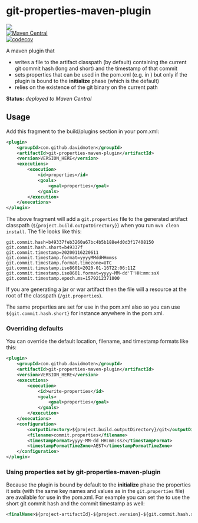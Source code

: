 # git-properties-maven-plugin
<a href="https://travis-ci.org/davidmoten/git-properties-maven-plugin"><img src="https://travis-ci.org/davidmoten/git-properties-maven-plugin.svg"/></a><br/>
[![Maven Central](https://maven-badges.herokuapp.com/maven-central/com.github.davidmoten/git-properties-maven-plugin/badge.svg?style=flat)](https://maven-badges.herokuapp.com/maven-central/com.github.davidmoten/git-properties-maven-plugin)<br/>
[![codecov](https://codecov.io/gh/davidmoten/git-properties-maven-plugin/branch/master/graph/badge.svg)](https://codecov.io/gh/davidmoten/git-properties-maven-plugin)<br/>

A maven plugin that 
* writes a file to the artifact classpath (by default) containing the current git commit hash (long and short) and the timestamp of that commit 
* sets properties that can be used in the pom.xml (e.g. in <finalName>) but only if the plugin is bound to the **initialize** phase (which is the default)
* relies on the existence of the git binary on the current path

**Status:** *deployed to Maven Central*
## Usage

Add this fragment to the build/plugins section in your pom.xml:

```xml
<plugin>
    <groupId>com.github.davidmoten</groupId>
    <artifactId>git-properties-maven-plugin</artifactId>
    <version>VERSION_HERE</version>
    <executions>
        <execution>
            <id>properties</id>
            <goals>
                <goal>properties</goal>
            </goals>
        </execution>
    </executions>
</plugin>
```
The above fragment will add a `git.properties` file to the generated artifact classpath (`${project.build.outputDirectory}`) when you run `mvn clean install`. The file looks like this:

```
git.commit.hash=b49337feb3260a67bc4b5b188e4d0d3f17408150
git.commit.hash.short=b49337f
git.commit.timestamp=20200116220611
git.commit.timestamp.format=yyyyMMddHHmmss
git.commit.timestamp.format.timezone=UTC
git.commit.timestamp.iso8601=2020-01-16T22:06:11Z
git.commit.timestamp.iso8601.format=yyyy-MM-dd'T'HH:mm:ssX
git.commit.timestamp.epoch.ms=1579212371000

```

If you are generating a jar or war artifact then the file will a resource at the root of the classpath (`/git.properties`). 

The same properties are set for use in the pom.xml also so you can use `${git.commit.hash.short}` for instance anywhere in the pom.xml.

### Overriding defaults
You can override the default location, filename, and timestamp formats like this:

```xml
<plugin>
    <groupId>com.github.davidmoten</groupId>
    <artifactId>git-properties-maven-plugin</artifactId>
    <version>VERSION_HERE</version>
    <executions>
        <execution>
            <id>write-properties</id>
            <goals>
                <goal>properties</goal>
            </goals>
        </execution>
    </executions>
    <configuration>
        <outputDirectory>${project.build.outputDirectory}/git</outputDirectory>
        <filename>commit.properties</filename>
        <timestampFormat>yyyy-MM-dd HH:mm:ssZ</timestampFormat>
        <timestampFormatTimeZone>AEST</timestampFormatTimeZone>
    </configuration>
</plugin>
```
### Using properties set by git-properties-maven-plugin
Because the plugin is bound by default to the **initialize** phase the properties it sets (with the same key names and values as in the `git.properties` file) are available for use in the pom.xml. For example you can set the <finalName> to use the short git commit hash and the commit timestamp as well:

```xml
<finalName>${project-artifactId}-${project.version}-${git.commit.hash.short}-${git.commit.timestamp}</finalName>
```

